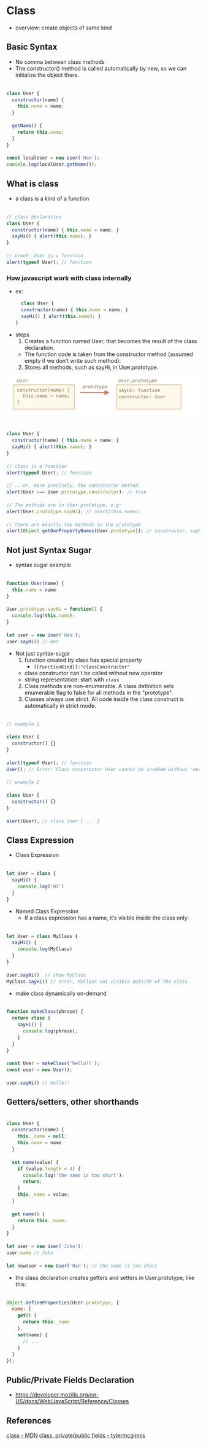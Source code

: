 # Class
* overview: create objects of same kind

## Basic Syntax
* No comma between class methods
* The constructor() method is called automatically by new, so we can initialize the object there.

```js

class User {
  constructor(name) {
    this.name = name;
  }

  getName() {
    return this.name;
  }
}

const localUser = new User('Han');
console.log(localUser.getName());

```

## What is class
* a class is a kind of a function

```js

// class declaration
class User {
  constructor(name) { this.name = name; }
  sayHi() { alert(this.name); }
}

// proof: User is a function
alert(typeof User); // function


```

### How javascript work with class internally

* ex:
  ```js
    class User {
    constructor(name) { this.name = name; }
    sayHi() { alert(this.name); }
  }
  ```
* steps
  1. Creates a function named User, that becomes the result of the class declaration.
    * The function code is taken from the constructor method (assumed empty if we don’t write such method).
  2. Stores all methods, such as sayHi, in User.prototype.

<img src="./assets/destructing_class.png" />


```js

class User {
  constructor(name) { this.name = name; }
  sayHi() { alert(this.name); }
}

// class is a function
alert(typeof User); // function

// ...or, more precisely, the constructor method
alert(User === User.prototype.constructor); // true

// The methods are in User.prototype, e.g:
alert(User.prototype.sayHi); // alert(this.name);

// there are exactly two methods in the prototype
alert(Object.getOwnPropertyNames(User.prototype)); // constructor, sayHi


```

## Not just Syntax Sugar

* syntax sugar example

```js

function User(name) {
  this.name = name
}

User.prototype.sayHi = function() {
  console.log(this.name);
}

let user = new User('Han');
user.sayHi() // Han

```

* Not just syntax-sugar
  1. function created by class has special property
     * `[[FunctionKind]]:"classConstructor"`
    * class constructor can't be called without new operator
    * string representation: start with `class`
  2. Class methods are non-enumerable. A class definition sets enumerable flag to false for all methods in the "prototype".
  3. Classes always use strict. All code inside the class construct is automatically in strict mode.


```js

// example 1

class User {
  constructor() {}
}

alert(typeof User); // function
User(); // Error: Class constructor User cannot be invoked without 'new'

// example 2

class User {
  constructor() {}
}

alert(User); // class User { ... }


```

## Class Expression

* Class Expression


```js

let User = class {
  sayHi() {
    console.log('Hi')
  }
}


```

* Named Class Expression
  * If a class expression has a name, it’s visible inside the class only:

```js

let User = class MyClass {
  sayHi() {
    console.log(MyClass)
  }
}

User.sayHi()  // show MyClass
MyClass.sayHi() // error, MyClass not visible outside of the class

```

* make class dynamically on-demand

```js

function makeClass(phrase) {
  return class {
    sayHi() {
      console.log(phrase);
    }
  }
}

const User = makeClass('hello!!');
const user = new User();

user.sayHi() // hello!!

```

## Getters/setters, other shorthands

```js

class User {
  constructor(name) {
    this._name = null;
    this.name = name
  }

  set name(value) {
    if (value.length < 4) {
      console.log('the name is too short');
      return;
    }
    this._name = value;
  }

  get name() {
    return this._name;
  }
}

let user = new User('John');
user.name // John

let newUser = new User('Han'); // the name is too short

```
* the class declaration creates getters and setters in User.prototype, like this:


```js

Object.defineProperties(User.prototype, {
  name: {
    get() {
      return this._name
    },
    set(name) {
      // ...
    }
  }
});

```

## Public/Private Fields Declaration

* https://developer.mozilla.org/en-US/docs/Web/JavaScript/Reference/Classes

## References
[class - MDN](https://developer.mozilla.org/en-US/docs/Web/JavaScript/Reference/Classes)
[class, private/public fields - tylermcginnis](https://tylermcginnis.com/javascript-private-and-public-class-fields/)
